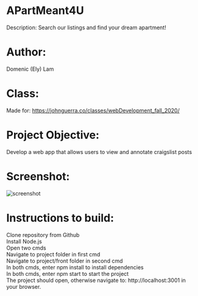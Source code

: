 # APartMeant4U
Description: Search our listings and find your dream apartment!
# Author: 
Domenic (Ely) Lam
# Class:
Made for: https://johnguerra.co/classes/webDevelopment_fall_2020/
# Project Objective: 
Develop a web app that allows users to view and annotate craigslist posts 
# Screenshot:
![screenshot](./APM4U_Screenshot.png)
# Instructions to build:
  Clone repository from Github\
  Install Node.js\
  Open two cmds\
  Navigate to project folder in first cmd\
  Navigate to project/front folder in second cmd\
  In both cmds, enter npm install to install dependencies\
  In both cmds, enter npm start to start the project\
  The project should open, otherwise navigate to: http://localhost:3001 in your browser.
